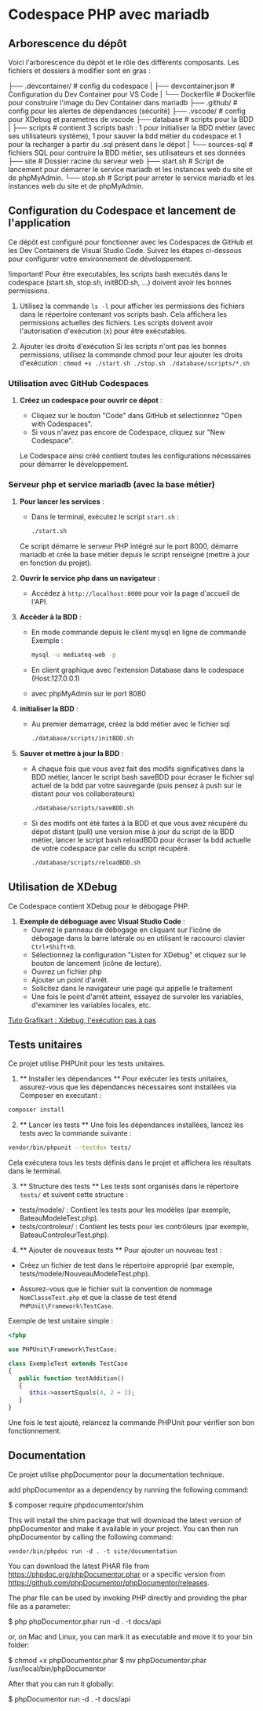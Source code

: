 # Codespace PHP avec mariadb


## Arborescence du dépôt

Voici l'arborescence du dépôt et le rôle des différents composants. Les fichiers et dossiers à modifier sont en gras :

├── .devcontainer/ # config du codespace
|  ├── devcontainer.json # Configuration du Dev Container pour VS Code
|  └── Dockerfile # Dockerfile pour construire l'image du Dev Container  dans mariadb 
├── .github/ # config pour les alertes de dépendances (sécurité)
├── .vscode/ # config pour XDebug et parametres de vscode
├── database # scripts pour la BDD
|  ├── scripts # contient 3 scripts bash : 1 pour initialiser la BDD métier (avec ses utilisateurs système), 1 pour sauver la bdd métier du codespace et 1 pour la recharger à partir du .sql présent dans le dépot
|  └── sources-sql # fichiers SQL pour contruire la BDD métier, ses utilisateurs et ses données 
├── site # Dossier racine du serveur web
├── start.sh # Script de lancement pour démarrer le service mariadb et les instances web du site et de phpMyAdmin.
└── stop.sh # Script pour arreter le service mariadb et les instances web du site et de phpMyAdmin.


## Configuration du Codespace et lancement de l'application

Ce dépôt est configuré pour fonctionner avec les Codespaces de GitHub et les Dev Containers de Visual Studio Code. Suivez les étapes ci-dessous pour configurer votre environnement de développement.

!important! 
Pour être executables, les scripts bash executés dans le codespace (start.sh, stop.sh, initBDD.sh, ...) doivent avoir les bonnes permissions.

1. Utilisez la commande ```ls -l``` pour afficher les permissions des fichiers dans le répertoire contenant vos scripts bash.
Cela affichera les permissions actuelles des fichiers. Les scripts doivent avoir l'autorisation d'exécution (x) pour être exécutables.

2. Ajouter les droits d'exécution
Si les scripts n'ont pas les bonnes permissions, utilisez la commande chmod pour leur ajouter les droits d'exécution :
```chmod +x ./start.sh ./stop.sh ./database/scripts/*.sh```


### Utilisation avec GitHub Codespaces
1. **Créez un codespace pour ouvrir ce dépot** :
   - Cliquez sur le bouton "Code" dans GitHub et sélectionnez "Open with Codespaces".
   - Si vous n'avez pas encore de Codespace, cliquez sur "New Codespace".

   Le Codespace ainsi créé contient toutes les configurations nécessaires pour démarrer le développement.

### Serveur php et service mariadb (avec la base métier)

1. **Pour lancer les services** :
   - Dans le terminal, exécutez le script `start.sh` :
     ```bash
     ./start.sh
     ```
   Ce script démarre le serveur PHP intégré sur le port 8000, démarre mariadb et crée la base métier depuis le script renseigné (mettre à jour en fonction du projet).

2. **Ouvrir le service php dans un navigateur** :
   - Accédez à `http://localhost:8000` pour voir la page d'accueil de l'API.

3. **Accèder à la BDD** :
   - En mode commande depuis le client mysql en ligne de commande
   Exemple : 
      ```bash
      mysql -u mediateq-web -p
      ```
   - En client graphique avec l'extension Database dans le codespace (Host:127.0.0.1)

   - avec phpMyAdmin sur le port 8080

4. **initialiser la BDD** :
   - Au premier démarrage, créez la bdd métier avec le fichier sql 
      ```bash
      ./database/scripts/initBDD.sh 
      ```

5. **Sauver et mettre à jour la BDD** :
   - A chaque fois que vous avez fait des modifs significatives dans la BDD métier, lancer le script bash saveBDD pour écraser le fichier sql actuel de la bdd par votre sauvegarde (puis pensez à push sur le distant pour vos collaborateurs)
      ```bash
      ./database/scripts/saveBDD.sh 
      ```
   - Si des modifs ont été faites à la BDD et que vous avez récupéré du dépot distant (pull) une version mise à jour du script de la BDD métier, lancer le script bash reloadBDD pour écraser la bdd actuelle de votre codespace par celle du script récupéré.
      ```bash
      ./database/scripts/reloadBDD.sh 
      ```

## Utilisation de XDebug

Ce Codespace contient XDebug pour le débogage PHP. 

1. **Exemple de déboguage avec Visual Studio Code** :
   - Ouvrez le panneau de débogage en cliquant sur l'icône de débogage dans la barre latérale ou en utilisant le raccourci clavier `Ctrl+Shift+D`.
   - Sélectionnez la configuration "Listen for XDebug" et cliquez sur le bouton de lancement (icône de lecture).
   - Ouvrez un fichier php
   - Ajouter un point d'arrêt.
   - Solicitez dans le navigateur une page qui appelle le traitement
   - Une fois le point d'arrêt atteint, essayez de survoler les variables, d'examiner les variables locales, etc.

[Tuto Grafikart : Xdebug, l'exécution pas à pas ](https://grafikart.fr/tutoriels/xdebug-breakpoint-834)


## Tests unitaires

Ce projet utilise PHPUnit pour les tests unitaires.

1. ** Installer les dépendances **
Pour exécuter les tests unitaires, assurez-vous que les dépendances nécessaires sont installées via Composer en executant :
```bash
composer install
```
2. ** Lancer les tests **
Une fois les dépendances installées, lancez les tests avec la commande suivante :
```bash
vendor/bin/phpunit --testdox tests/
```
Cela exécutera tous les tests définis dans le projet et affichera les résultats dans le terminal.

3. ** Structure des tests **
Les tests sont organisés dans le répertoire ``tests/`` et suivent cette structure :
- tests/modele/ : Contient les tests pour les modèles (par exemple, BateauModeleTest.php).
- tests/controleur/ : Contient les tests pour les contrôleurs (par exemple, BateauControleurTest.php).


4. ** Ajouter de nouveaux tests **
Pour ajouter un nouveau test :
- Créez un fichier de test dans le répertoire approprié (par exemple, tests/modele/NouveauModeleTest.php).

- Assurez-vous que le fichier suit la convention de nommage `NomClasseTest.php` et que la classe de test étend `PHPUnit\Framework\TestCase`.

Exemple de test unitaire simple :

```php
<?php

use PHPUnit\Framework\TestCase;

class ExempleTest extends TestCase
{
   public function testAddition()
   {
      $this->assertEquals(4, 2 + 2);
   }
}
```

Une fois le test ajouté, relancez la commande PHPUnit pour vérifier son bon fonctionnement.

## Documentation

Ce projet utilise phpDocumentor pour la documentation technique.



add phpDocumentor as a dependency by running the following command:

$ composer require phpdocumentor/shim

This will install the shim package that will download the latest version of phpDocumentor and make it available in your project. You can then run phpDocumentor by calling the following command:

```
vendor/bin/phpdoc run -d . -t site/documentation
```


You can download the latest PHAR file from https://phpdoc.org/phpDocumentor.phar or a specific version from https://github.com/phpDocumentor/phpDocumentor/releases.

The phar file can be used by invoking PHP directly and providing the phar file as a parameter:

$ php phpDocumentor.phar run -d . -t docs/api

or, on Mac and Linux, you can mark it as executable and move it to your bin folder:

$ chmod +x phpDocumentor.phar
$ mv phpDocumentor.phar /usr/local/bin/phpDocumentor

After that you can run it globally:

$ phpDocumentor run -d . -t docs/api
